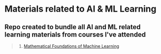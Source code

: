 # Materials related to AI & ML Learning
## Repo created to bundle all AI and ML related learning materials from courses I've attended

> 1.  [Mathematical Foundations of Machine Learning](https://www.udemy.com/share/103Gid3@fBkkmIu2jOc-n-sZds67o1zNZ5Xcp_KpdWJaAeJwg8eJ5B-1LNVZenapK3YKUuKU/ "Course Link")
